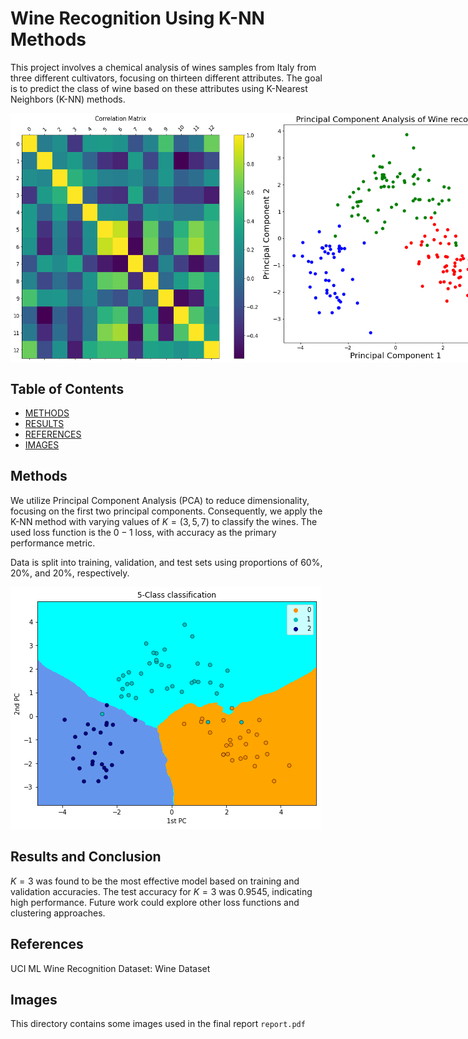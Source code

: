 # Wine Recognition Using K-NN Methods

This project involves a chemical analysis of wines samples from Italy from three different cultivators, focusing on thirteen different attributes. The goal is to predict the class of wine based on these attributes using K-Nearest Neighbors (K-NN) methods.

<div style="display: flex; justify-content: space-between;">
    <img src="images/correlmat.png" alt="Correlation matrix" title="Correlation matrix of 13 attributes" width="400"/>
    <img src="images/datasetafterpca.png" alt="Plotted PCA" title="Plotted PCA in 2 dimensions" width="400"/>
</div>


## Table of Contents
- [METHODS](#methods)
- [RESULTS](#results-and-conclusion)
- [REFERENCES](#references)
- [IMAGES](#images)


## Methods

We utilize Principal Component Analysis (PCA) to reduce dimensionality, focusing on the first two principal components. Consequently, we apply the K-NN method with varying values of $K =(3, 5, 7)$ to classify the wines. The used loss function is the $0-1$ loss, with accuracy as the primary performance metric.

Data is split into training, validation, and test sets using proportions of 60%, 20%, and 20%, respectively.

![Project Screenshot](images/afterclass.png "Clustering in PCA")

## Results and Conclusion
$K = 3$ was found to be the most effective model based on training and validation accuracies.
The test accuracy for $K = 3$ was $0.9545$, indicating high performance.
Future work could explore other loss functions and clustering approaches.


## References
UCI ML Wine Recognition Dataset: Wine Dataset




## Images

This directory contains some images used in the final report ```report.pdf```